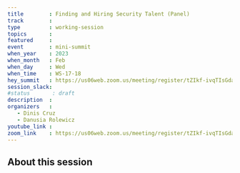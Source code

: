 ```yaml
---
title        : Finding and Hiring Security Talent (Panel)
track        :
type         : working-session
topics       :
featured     :
event        : mini-summit
when_year    : 2023
when_month   : Feb
when_day     : Wed
when_time    : WS-17-18
hey_summit   : https://us06web.zoom.us/meeting/register/tZIkf-ivqTIsGdauvUAklBL3l5k1MxBo6rO7
session_slack:
#status       : draft
description  :
organizers   :
   - Dinis Cruz
   - Danusia Rolewicz
youtube_link :
zoom_link    : https://us06web.zoom.us/meeting/register/tZIkf-ivqTIsGdauvUAklBL3l5k1MxBo6rO7
---
```


## About this session
